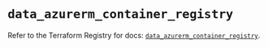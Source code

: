 # `data_azurerm_container_registry`

Refer to the Terraform Registry for docs: [`data_azurerm_container_registry`](https://registry.terraform.io/providers/hashicorp/azurerm/4.7.0/docs/data-sources/container_registry).
